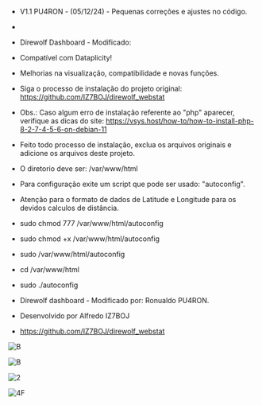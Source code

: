 * V1.1 PU4RON - (05/12/24) - Pequenas correções e ajustes no código.
*

* Direwolf Dashboard - Modificado:
  
* Compatível com Dataplicity!
  
* Melhorias na visualização, compatibilidade e novas funções.
  
* Siga o processo de instalação do projeto original: https://github.com/IZ7BOJ/direwolf_webstat
* Obs.: Caso algum erro de instalação referente ao "php" aparecer, verifique as dicas do site: https://vsys.host/how-to/how-to-install-php-8-2-7-4-5-6-on-debian-11
* Feito todo processo de instalação, exclua os arquivos originais e adicione os arquivos deste projeto.
* O diretorio deve ser: /var/www/html
* Para configuração exite um script que pode ser usado: "autoconfig".

* Atenção para o formato de dados de Latitude e Longitude para os devidos calculos de distância.

* sudo chmod 777 /var/www/html/autoconfig
* sudo chmod +x  /var/www/html/autoconfig
* sudo /var/www/html/autoconfig
* cd /var/www/html
* sudo ./autoconfig

* Direwolf dashboard - Modificado por: Ronualdo PU4RON. 
* Desenvolvido por Alfredo IZ7BOJ
* https://github.com/IZ7BOJ/direwolf_webstat


![B](https://github.com/user-attachments/assets/0525f679-f074-449c-996c-e866fdf50eca)

![B](https://github.com/user-attachments/assets/88d48bab-8d37-42ef-a6cd-30929874278d)

![2](https://github.com/user-attachments/assets/da0735fd-2b9a-47a2-89c8-da04e1f1c314)

![4F](https://github.com/user-attachments/assets/c1a17bb4-1ae3-4b62-a31d-2f7d58c65b98)
